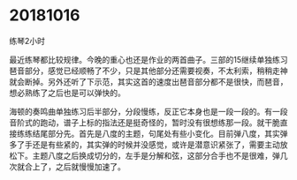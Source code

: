 # 20181016

练琴2小时

最近练琴都比较规律。今晚的重心也还是作业的两首曲子。三部的15继续单独练习琶音部分，感觉已经顺畅了不少，只是其他部分还需要视奏，不太利索，稍稍走神就会断掉。另外还听了下示范，其实这首的速度出琶音部分都不是很快，而琶音，想必熟练了之后也是可以弹快的。

海顿的奏鸣曲单独练习后半部分，分段慢练，反正它本身也是一段一段的。有一段音阶式的跑动，谱子上标的指法还是挺奇怪的，暂时没有很想练那一段。就干脆直接练练结尾部分先。首先是八度的主题，句尾处有些小变化。目前弹八度，其实弹多了手还是有些紧的，其实弹的时候并没感觉，或许是潜意识紧张了，需要主动放松下。主题八度之后换成切分的，左手是分解和弦，这部分合手也不是很难，弹几次就合上了，之后就慢慢加速了。
